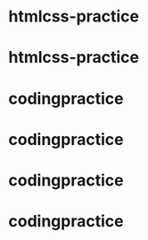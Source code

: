 # htmlcss-practice
# htmlcss-practice
# codingpractice
# codingpractice
# codingpractice
# codingpractice
